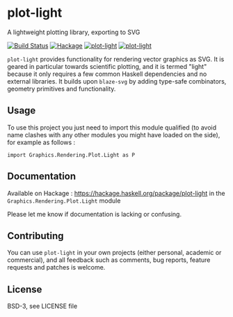 # plot-light

A lightweight plotting library, exporting to SVG

[![Build Status](https://travis-ci.org/ocramz/plot-light.png)](https://travis-ci.org/ocramz/plot-light)
[![Hackage](https://img.shields.io/hackage/v/plot-light.svg)](https://hackage.haskell.org/package/plot-light)
[![plot-light](http://stackage.org/package/plot-light/badge/lts)](http://stackage.org/lts/package/plot-light)
[![plot-light](http://stackage.org/package/plot-light/badge/nightly)](http://stackage.org/nightly/package/plot-light)




`plot-light` provides functionality for rendering vector graphics as SVG.
It is geared in particular towards scientific plotting, and it is termed "light" because it only requires a few common Haskell dependencies and no external libraries.
It builds upon `blaze-svg` by adding type-safe combinators, geometry primitives and functionality.

## Usage

To use this project you just need to import this module qualified (to avoid name clashes with any other modules you might have loaded on the side), for example as follows :

`import Graphics.Rendering.Plot.Light as P`

## Documentation

Available on Hackage : https://hackage.haskell.org/package/plot-light in the `Graphics.Rendering.Plot.Light` module

Please let me know if documentation is lacking or confusing. 

## Contributing

You can use `plot-light` in your own projects (either personal, academic or commercial), and all feedback such as comments, bug reports, feature requests and patches is welcome.


## License

BSD-3, see LICENSE file